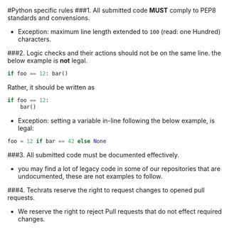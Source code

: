#Python specific rules
###1. All submitted code __MUST__ comply to PEP8 standards and convensions.
 - Exception: maximum line length extended to `100` (read: one Hundred) characters.
 
###2. Logic checks and their actions should not be on the same line.
the below example is **not** legal.
```python
if foo == 12: bar()
```
Rather, it should be written as 
```python
if foo == 12:
    bar()
```
 - Exception: setting a variable in-line following the below example, is legal:
 ```python
foo = 12 if bar == 42 else None
```
 
###3. All submitted code must be documented effectively.
 - you may find a lot of legacy code in some of our repositories that are 
 undocumented, these are not examples to follow.
 
 
 ###4. Techrats reserve the right to request changes to opened pull requests.
 - We reserve the right to reject Pull requests that do not effect required changes.
 